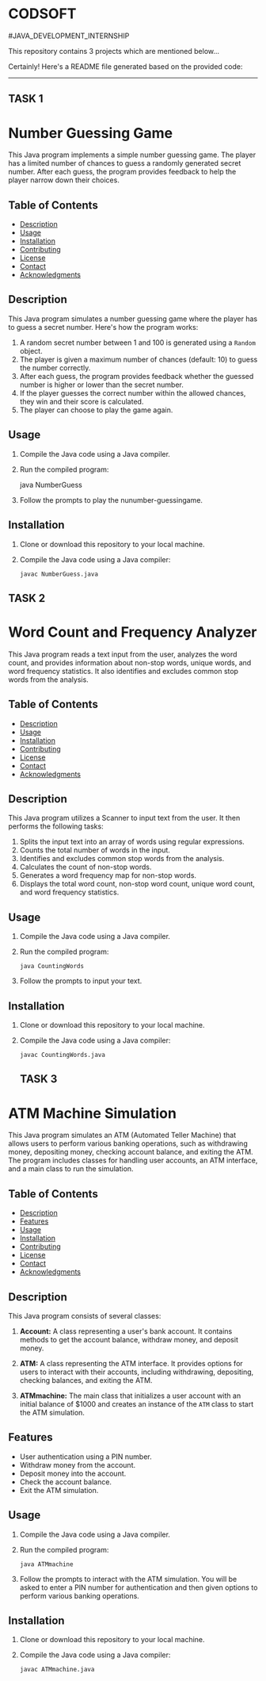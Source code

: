 # CODSOFT
#JAVA_DEVELOPMENT_INTERNSHIP

This repository contains 3 projects which are mentioned below...

Certainly! Here's a README file generated based on the provided code:

---
## TASK 1
# Number Guessing Game

This Java program implements a simple number guessing game. The player has a limited number of chances to guess a randomly generated secret number. After each guess, the program provides feedback to help the player narrow down their choices.

## Table of Contents

- [Description](#description)
- [Usage](#usage)
- [Installation](#installation)
- [Contributing](#contributing)
- [License](#license)
- [Contact](#contact)
- [Acknowledgments](#acknowledgments)

## Description

This Java program simulates a number guessing game where the player has to guess a secret number. Here's how the program works:

1. A random secret number between 1 and 100 is generated using a `Random` object.
2. The player is given a maximum number of chances (default: 10) to guess the number correctly.
3. After each guess, the program provides feedback whether the guessed number is higher or lower than the secret number.
4. If the player guesses the correct number within the allowed chances, they win and their score is calculated.
5. The player can choose to play the game again.

## Usage

1. Compile the Java code using a Java compiler.

2. Run the compiled program:

   java NumberGuess

3. Follow the prompts to play the nunumber-guessingame.

## Installation

1. Clone or download this repository to your local machine.

2. Compile the Java code using a Java compiler:

   ```
   javac NumberGuess.java
   ```
## TASK 2
# Word Count and Frequency Analyzer

This Java program reads a text input from the user, analyzes the word count, and provides information about non-stop words, unique words, and word frequency statistics. It also identifies and excludes common stop words from the analysis.

## Table of Contents

- [Description](#description)
- [Usage](#usage)
- [Installation](#installation)
- [Contributing](#contributing)
- [License](#license)
- [Contact](#contact)
- [Acknowledgments](#acknowledgments)

## Description

This Java program utilizes a Scanner to input text from the user. It then performs the following tasks:

1. Splits the input text into an array of words using regular expressions.
2. Counts the total number of words in the input.
3. Identifies and excludes common stop words from the analysis.
4. Calculates the count of non-stop words.
5. Generates a word frequency map for non-stop words.
6. Displays the total word count, non-stop word count, unique word count, and word frequency statistics.

## Usage

1. Compile the Java code using a Java compiler.

2. Run the compiled program:

   ```
   java CountingWords
   ```

3. Follow the prompts to input your text.

## Installation

1. Clone or download this repository to your local machine.

2. Compile the Java code using a Java compiler:

   ```
   javac CountingWords.java
   ```
   ## TASK 3
# ATM Machine Simulation

This Java program simulates an ATM (Automated Teller Machine) that allows users to perform various banking operations, such as withdrawing money, depositing money, checking account balance, and exiting the ATM. The program includes classes for handling user accounts, an ATM interface, and a main class to run the simulation.

## Table of Contents

- [Description](#description)
- [Features](#features)
- [Usage](#usage)
- [Installation](#installation)
- [Contributing](#contributing)
- [License](#license)
- [Contact](#contact)
- [Acknowledgments](#acknowledgments)

## Description

This Java program consists of several classes:

1. **Account:** A class representing a user's bank account. It contains methods to get the account balance, withdraw money, and deposit money.

2. **ATM:** A class representing the ATM interface. It provides options for users to interact with their accounts, including withdrawing, depositing, checking balances, and exiting the ATM.

3. **ATMmachine:** The main class that initializes a user account with an initial balance of $1000 and creates an instance of the `ATM` class to start the ATM simulation.

## Features

- User authentication using a PIN number.
- Withdraw money from the account.
- Deposit money into the account.
- Check the account balance.
- Exit the ATM simulation.

## Usage

1. Compile the Java code using a Java compiler.

2. Run the compiled program:

   ```
   java ATMmachine
   ```

3. Follow the prompts to interact with the ATM simulation. You will be asked to enter a PIN number for authentication and then given options to perform various banking operations.

## Installation

1. Clone or download this repository to your local machine.

2. Compile the Java code using a Java compiler:

   ```
   javac ATMmachine.java
   ```
